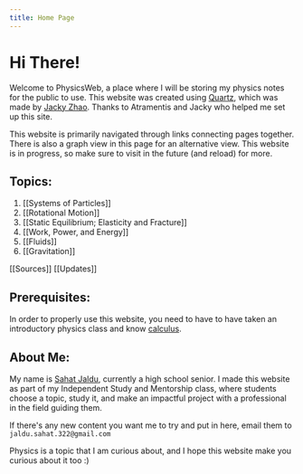 ```yaml
---
title: Home Page
---
```

# Hi There!

Welcome to PhysicsWeb, a place where I will be storing my physics notes for the public to use. This website was created using [Quartz](https://quartz.jzhao.xyz/), which was made by [Jacky Zhao](https://jzhao.xyz/). Thanks to Atramentis and Jacky who helped me set up this site.

This website is primarily navigated through links connecting pages together. There is also a graph view in this page for an alternative view. This website is in progress, so make sure to visit in the future (and reload) for more.

## Topics:

1. [[Systems of Particles]]
2. [[Rotational Motion]]
3. [[Static Equilibrium; Elasticity and Fracture]]
4. [[Work, Power, and Energy]]
5. [[Fluids]]
6. [[Gravitation]]

[[Sources]]
[[Updates]]
## Prerequisites:

In order to properly use this website, you need to have to have taken an introductory physics class and know [calculus](https://wizardcalculus.netlify.app/).
## About Me:

My name is [Sahat Jaldu](https://sahatjaldu.netlify.app/), currently a high school senior. I made this website as part of my Independent Study and Mentorship class, where students choose a topic, study it, and make an impactful project with a professional in the field guiding them.

If there's any new content you want me to try and put in here, email them to `jaldu.sahat.322@gmail.com`

Physics is a topic that I am curious about, and I hope this website make you curious about it too :)
